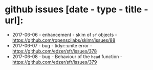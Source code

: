 # github issues [date - type - title - url]:

- 2017-06-06 - enhancement - skim of `sf` objects - https://github.com/ropenscilabs/skimr/issues/88
- 2017-06-07 - bug - tidyr::unite error - https://github.com/edzer/sfr/issues/378
- 2017-06-08 - bug - Behaviour of the `head` function - https://github.com/edzer/sfr/issues/379